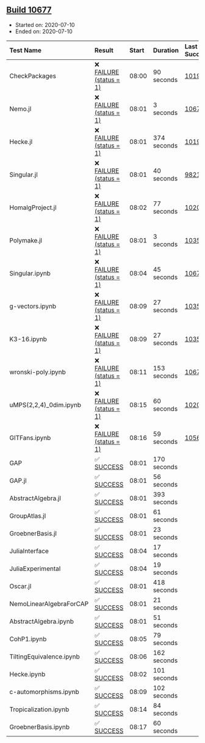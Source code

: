 ## [Build 10677](https://oscarci.mathematik.uni-kl.de/job/oscar/10677/)

* Started on: 2020-07-10
* Ended on: 2020-07-10

| Test Name    | Result | Start | Duration | Last Success | First Failure |
|:-------------|:-------|:------|:---------|:-------------|:--------------|
| CheckPackages | ❌ [FAILURE (status = 1)](https://oscarci.mathematik.uni-kl.de/job/oscar/10677/artifact/logs/build-10677/CheckPackages.log) | 08:00 | 90 seconds | [10197](https://oscarci.mathematik.uni-kl.de/job/oscar/10197/) | [10198](https://oscarci.mathematik.uni-kl.de/job/oscar/10198/) |
| Nemo.jl | ❌ [FAILURE (status = 1)](https://oscarci.mathematik.uni-kl.de/job/oscar/10677/artifact/logs/build-10677/Nemo.jl.log) | 08:01 | 3 seconds | [10671](https://oscarci.mathematik.uni-kl.de/job/oscar/10671/) | [10672](https://oscarci.mathematik.uni-kl.de/job/oscar/10672/) |
| Hecke.jl | ❌ [FAILURE (status = 1)](https://oscarci.mathematik.uni-kl.de/job/oscar/10677/artifact/logs/build-10677/Hecke.jl.log) | 08:01 | 374 seconds | [10197](https://oscarci.mathematik.uni-kl.de/job/oscar/10197/) | [10198](https://oscarci.mathematik.uni-kl.de/job/oscar/10198/) |
| Singular.jl | ❌ [FAILURE (status = 1)](https://oscarci.mathematik.uni-kl.de/job/oscar/10677/artifact/logs/build-10677/Singular.jl.log) | 08:01 | 40 seconds | [9821](https://oscarci.mathematik.uni-kl.de/job/oscar/9821/) | [9822](https://oscarci.mathematik.uni-kl.de/job/oscar/9822/) |
| HomalgProject.jl | ❌ [FAILURE (status = 1)](https://oscarci.mathematik.uni-kl.de/job/oscar/10677/artifact/logs/build-10677/HomalgProject.jl.log) | 08:02 | 77 seconds | [10209](https://oscarci.mathematik.uni-kl.de/job/oscar/10209/) | [10210](https://oscarci.mathematik.uni-kl.de/job/oscar/10210/) |
| Polymake.jl | ❌ [FAILURE (status = 1)](https://oscarci.mathematik.uni-kl.de/job/oscar/10677/artifact/logs/build-10677/Polymake.jl.log) | 08:01 | 3 seconds | [10356](https://oscarci.mathematik.uni-kl.de/job/oscar/10356/) | [10357](https://oscarci.mathematik.uni-kl.de/job/oscar/10357/) |
| Singular.ipynb | ❌ [FAILURE (status = 1)](https://oscarci.mathematik.uni-kl.de/job/oscar/10677/artifact/logs/build-10677/Singular.ipynb.log) | 08:04 | 45 seconds | [10671](https://oscarci.mathematik.uni-kl.de/job/oscar/10671/) | [10672](https://oscarci.mathematik.uni-kl.de/job/oscar/10672/) |
| g-vectors.ipynb | ❌ [FAILURE (status = 1)](https://oscarci.mathematik.uni-kl.de/job/oscar/10677/artifact/logs/build-10677/g-vectors.ipynb.log) | 08:09 | 27 seconds | [10356](https://oscarci.mathematik.uni-kl.de/job/oscar/10356/) | [10357](https://oscarci.mathematik.uni-kl.de/job/oscar/10357/) |
| K3-16.ipynb | ❌ [FAILURE (status = 1)](https://oscarci.mathematik.uni-kl.de/job/oscar/10677/artifact/logs/build-10677/K3-16.ipynb.log) | 08:09 | 27 seconds | [10356](https://oscarci.mathematik.uni-kl.de/job/oscar/10356/) | [10357](https://oscarci.mathematik.uni-kl.de/job/oscar/10357/) |
| wronski-poly.ipynb | ❌ [FAILURE (status = 1)](https://oscarci.mathematik.uni-kl.de/job/oscar/10677/artifact/logs/build-10677/wronski-poly.ipynb.log) | 08:11 | 153 seconds | [10672](https://oscarci.mathematik.uni-kl.de/job/oscar/10672/) | [10673](https://oscarci.mathematik.uni-kl.de/job/oscar/10673/) |
| uMPS(2,2,4)_0dim.ipynb | ❌ [FAILURE (status = 1)](https://oscarci.mathematik.uni-kl.de/job/oscar/10677/artifact/logs/build-10677/uMPS-2-2-4-_0dim.ipynb.log) | 08:15 | 60 seconds | [10209](https://oscarci.mathematik.uni-kl.de/job/oscar/10209/) | [10210](https://oscarci.mathematik.uni-kl.de/job/oscar/10210/) |
| GITFans.ipynb | ❌ [FAILURE (status = 1)](https://oscarci.mathematik.uni-kl.de/job/oscar/10677/artifact/logs/build-10677/GITFans.ipynb.log) | 08:16 | 59 seconds | [10566](https://oscarci.mathematik.uni-kl.de/job/oscar/10566/) | [10567](https://oscarci.mathematik.uni-kl.de/job/oscar/10567/) |
| GAP | ✅ [SUCCESS](https://oscarci.mathematik.uni-kl.de/job/oscar/10677/artifact/logs/build-10677/GAP.log) | 08:01 | 170 seconds |  |  |
| GAP.jl | ✅ [SUCCESS](https://oscarci.mathematik.uni-kl.de/job/oscar/10677/artifact/logs/build-10677/GAP.jl.log) | 08:01 | 56 seconds |  |  |
| AbstractAlgebra.jl | ✅ [SUCCESS](https://oscarci.mathematik.uni-kl.de/job/oscar/10677/artifact/logs/build-10677/AbstractAlgebra.jl.log) | 08:01 | 393 seconds |  |  |
| GroupAtlas.jl | ✅ [SUCCESS](https://oscarci.mathematik.uni-kl.de/job/oscar/10677/artifact/logs/build-10677/GroupAtlas.jl.log) | 08:01 | 61 seconds |  |  |
| GroebnerBasis.jl | ✅ [SUCCESS](https://oscarci.mathematik.uni-kl.de/job/oscar/10677/artifact/logs/build-10677/GroebnerBasis.jl.log) | 08:01 | 23 seconds |  |  |
| JuliaInterface | ✅ [SUCCESS](https://oscarci.mathematik.uni-kl.de/job/oscar/10677/artifact/logs/build-10677/JuliaInterface.log) | 08:04 | 17 seconds |  |  |
| JuliaExperimental | ✅ [SUCCESS](https://oscarci.mathematik.uni-kl.de/job/oscar/10677/artifact/logs/build-10677/JuliaExperimental.log) | 08:04 | 19 seconds |  |  |
| Oscar.jl | ✅ [SUCCESS](https://oscarci.mathematik.uni-kl.de/job/oscar/10677/artifact/logs/build-10677/Oscar.jl.log) | 08:01 | 418 seconds |  |  |
| NemoLinearAlgebraForCAP | ✅ [SUCCESS](https://oscarci.mathematik.uni-kl.de/job/oscar/10677/artifact/logs/build-10677/NemoLinearAlgebraForCAP.log) | 08:01 | 21 seconds |  |  |
| AbstractAlgebra.ipynb | ✅ [SUCCESS](https://oscarci.mathematik.uni-kl.de/job/oscar/10677/artifact/logs/build-10677/AbstractAlgebra.ipynb.log) | 08:01 | 51 seconds |  |  |
| CohP1.ipynb | ✅ [SUCCESS](https://oscarci.mathematik.uni-kl.de/job/oscar/10677/artifact/logs/build-10677/CohP1.ipynb.log) | 08:05 | 79 seconds |  |  |
| TiltingEquivalence.ipynb | ✅ [SUCCESS](https://oscarci.mathematik.uni-kl.de/job/oscar/10677/artifact/logs/build-10677/TiltingEquivalence.ipynb.log) | 08:06 | 162 seconds |  |  |
| Hecke.ipynb | ✅ [SUCCESS](https://oscarci.mathematik.uni-kl.de/job/oscar/10677/artifact/logs/build-10677/Hecke.ipynb.log) | 08:02 | 101 seconds |  |  |
| c-automorphisms.ipynb | ✅ [SUCCESS](https://oscarci.mathematik.uni-kl.de/job/oscar/10677/artifact/logs/build-10677/c-automorphisms.ipynb.log) | 08:09 | 102 seconds |  |  |
| Tropicalization.ipynb | ✅ [SUCCESS](https://oscarci.mathematik.uni-kl.de/job/oscar/10677/artifact/logs/build-10677/Tropicalization.ipynb.log) | 08:14 | 84 seconds |  |  |
| GroebnerBasis.ipynb | ✅ [SUCCESS](https://oscarci.mathematik.uni-kl.de/job/oscar/10677/artifact/logs/build-10677/GroebnerBasis.ipynb.log) | 08:17 | 60 seconds |  |  |
